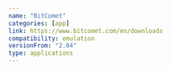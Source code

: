 ```yaml
---
name: "BitComet"
categories: [app]
link: https://www.bitcomet.com/en/downloads
compatibility: emulation
versionFrom: "2.04"
type: applications
---
```


